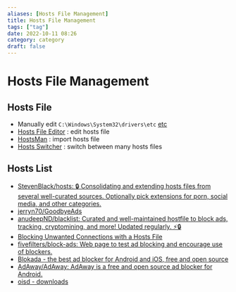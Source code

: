 ```yaml
---
aliases: [Hosts File Management]
title: Hosts File Management
tags: ["tag"]
date: 2022-10-11 08:26
category: category
draft: false
---
```


# Hosts File Management

## Hosts File

- Manually edit `C:\Windows\System32\drivers\etc` [etc](file:///C:/Windows/System32/drivers/etc)
- [Hosts File Editor](https://github.com/scottlerch/HostsFileEditor) : edit hosts file
- [HostsMan](http://abelhadigital.com/hostsman/#downloads) : import hosts file
- [Hosts Switcher](https://github.com/svejdo1/HostsSwitcher) : switch between many hosts files

## Hosts List

- [StevenBlack/hosts: 🔒 Consolidating and extending hosts files from several well-curated sources. Optionally pick extensions for porn, social media, and other categories.](https://github.com/StevenBlack/hosts)
- [jerryn70/GoodbyeAds](https://github.com/jerryn70/GoodbyeAds)
- [anudeepND/blacklist: Curated and well-maintained hostfile to block ads, tracking, cryptomining, and more! Updated regularly. ⚡🔒](https://github.com/anudeepND/blacklist)
- [Blocking Unwanted Connections with a Hosts File](https://winhelp2002.mvps.org/hosts.htm)
- [fivefilters/block-ads: Web page to test ad blocking and encourage use of blockers.](https://github.com/fivefilters/block-ads)
- [Blokada - the best ad blocker for Android and iOS, free and open source](https://blokada.org/#download)
- [AdAway/AdAway: AdAway is a free and open source ad blocker for Android.](https://github.com/AdAway/AdAway)
- [oisd - downloads](https://oisd.nl/downloads)
